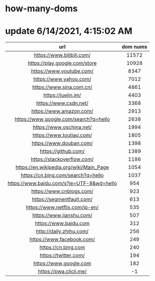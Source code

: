 # how-many-doms

# update 6/14/2021, 4:15:02 AM

url | dom nums
:-: | :-:
https://www.bilibili.com/ | 11572
https://play.google.com/store | 10928
https://www.youtube.com/ | 8347
https://www.yahoo.com/ | 7012
https://www.sina.com.cn/ | 4861
https://juejin.im/ | 4403
https://www.csdn.net/ | 3368
https://www.amazon.com/ | 2913
https://www.google.com/search?q=hello | 2638
https://www.oschina.net/ | 1994
https://www.toutiao.com/ | 1805
https://www.douban.com/ | 1398
https://github.com/ | 1389
https://stackoverflow.com/ | 1186
https://en.wikipedia.org/wiki/Main_Page | 1054
https://cn.bing.com/search?q=hello | 1037
https://www.baidu.com/s?ie=UTF-8&wd=hello | 954
https://www.cnblogs.com/ | 923
https://segmentfault.com/ | 613
https://www.netflix.com/jp-en/ | 535
https://www.jianshu.com/ | 507
https://www.baidu.com | 312
http://daily.zhihu.com/ | 256
https://www.facebook.com/ | 249
https://cn.bing.com | 240
https://twitter.com/ | 194
https://www.google.com | 182
https://pwa.clicli.me/ | -1

